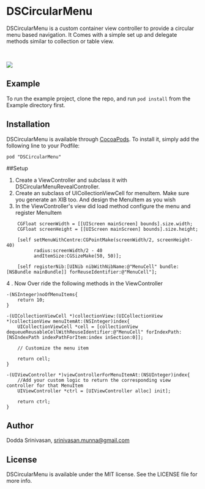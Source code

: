 # DSCircularMenu
DSCircularMenu is a custom container view controller to provide a circular menu based navigation. It Comes with a simple set up and delegate methods similar to collection or table view. 

<br>

![](http://res.cloudinary.com/dm6lqaxjt/image/upload/v1472538429/DSCircularMenu.gif)

## Example

To run the example project, clone the repo, and run `pod install` from the Example directory first.

## Installation

DSCircularMenu is available through [CocoaPods](http://cocoapods.org). To install
it, simply add the following line to your Podfile:

```
pod "DSCircularMenu"
```


##Setup

1. Create a ViewController and subclass it with DSCircularMenuRevealController.
2. Create an subclass of UICollectionViewCell for menuItem. Make sure you generate an XIB too. And design the MenuItem as you wish
3. In the ViewController's view did load method configure the menu and register MenuItem

```
    CGFloat screenWidth = [[UIScreen mainScreen] bounds].size.width;
    CGFloat screenHeight = [[UIScreen mainScreen] bounds].size.height;

    [self setMenuWithCentre:CGPointMake(screenWidth/2, screenHeight-40)
          radius:screenWidth/2 - 40
          andItemSize:CGSizeMake(50, 50)];
    
    [self registerNib:[UINib nibWithNibName:@"MenuCell" bundle:[NSBundle mainBundle]] forReuseIdentifier:@"MenuCell"];
```
 4 . Now Over ride the following methods in the ViewController

```
-(NSInteger)noOfMenuItems{
    return 10;
}

-(UICollectionViewCell *)collectionView:(UICollectionView *)collectionView menuItemAt:(NSInteger)index{
    UICollectionViewCell *cell = [collectionView dequeueReusableCellWithReuseIdentifier:@"MenuCell" forIndexPath:[NSIndexPath indexPathForItem:index inSection:0]];
    
    // Customize the menu item
    
    return cell;
}

-(UIViewController *)viewControllerForMenuItemAt:(NSUInteger)index{
    //Add your custom logic to return the corresponding view controller for that MenuItem
    UIViewController *ctrl = [UIViewController alloc] init];
    
    return ctrl;
}
```


## Author

Dodda Srinivasan, srinivasan.munna@gmail.com

## License

DSCircularMenu is available under the MIT license. See the LICENSE file for more info.

